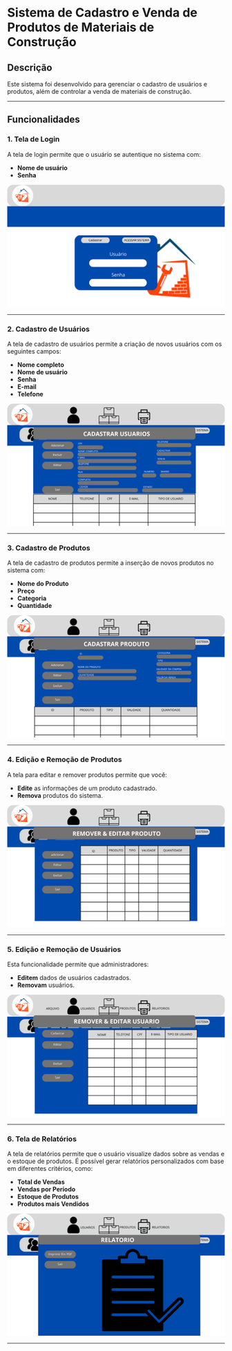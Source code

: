# Sistema de Cadastro e Venda de Produtos de Materiais de Construção

## Descrição

Este sistema foi desenvolvido para gerenciar o cadastro de usuários e produtos, além de controlar a venda de materiais de construção.

---

## Funcionalidades

### 1. Tela de Login

A tela de login permite que o usuário se autentique no sistema com:
- **Nome de usuário**
- **Senha**

![Tela de Login](loja/Imagens/telas_high_fidelity(alta_fidelidade)/telalogin.png)

---

### 2. Cadastro de Usuários

A tela de cadastro de usuários permite a criação de novos usuários com os seguintes campos:
- **Nome completo**
- **Nome de usuário**
- **Senha**
- **E-mail**
- **Telefone**

![Tela de Cadastro de Usuários](loja/Imagens/telas_high_fidelity(alta_fidelidade)/telacadastrousuarios.png)

---

### 3. Cadastro de Produtos

A tela de cadastro de produtos permite a inserção de novos produtos no sistema com:
- **Nome do Produto**
- **Preço**
- **Categoria**
- **Quantidade**

![Tela de Cadastro de Produtos](loja/Imagens/telas_high_fidelity(alta_fidelidade)/telacadastroprodutos.png)

---

### 4. Edição e Remoção de Produtos

A tela para editar e remover produtos permite que você:
- **Edite** as informações de um produto cadastrado.
- **Remova** produtos do sistema.

![Tela de Remover e Editar Produtos](loja/Imagens/telas_high_fidelity(alta_fidelidade)/telaremovereditarprodutos.png)

---

### 5. Edição e Remoção de Usuários

Esta funcionalidade permite que administradores:
- **Editem** dados de usuários cadastrados.
- **Removam** usuários.

![Tela de Remover e Editar Usuários](loja/Imagens/telas_high_fidelity(alta_fidelidade)/telaremovereditarusuarios.png)

---

### 6. Tela de Relatórios

A tela de relatórios permite que o usuário visualize dados sobre as vendas e o estoque de produtos. É possível gerar relatórios personalizados com base em diferentes critérios, como:
- **Total de Vendas**
- **Vendas por Período**
- **Estoque de Produtos**
- **Produtos mais Vendidos**

![Tela de Relatório](loja/Imagens/telas_high_fidelity(alta_fidelidade)/telarelatorio.png)

---
